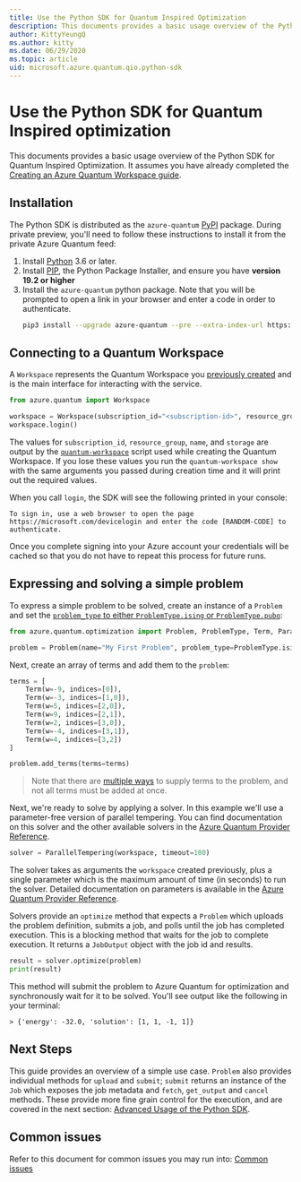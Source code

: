 ```yaml
---
title: Use the Python SDK for Quantum Inspired Optimization
description: This documents provides a basic usage overview of the Python SDK for Quantum Inspired Optimization.
author: KittyYeungQ
ms.author: kitty
ms.date: 06/29/2020
ms.topic: article
uid: microsoft.azure.quantum.qio.python-sdk
---
```


# Use the Python SDK for Quantum Inspired optimization

This documents provides a basic usage overview of the Python SDK for Quantum Inspired Optimization. It assumes you have already completed the [Creating an Azure Quantum Workspace guide](xref:azure.quantum.workspaces-portal).

## Installation

The Python SDK is distributed as the `azure-quantum` [PyPI](https://pypi.org) package. During private preview, you'll need to follow these instructions to install it from the private Azure Quantum feed:

1. Install [Python](https://www.python.org/downloads/) 3.6 or later.
1. Install [PIP](https://pip.pypa.io/en/stable/), the Python Package Installer, and ensure you have **version 19.2 or higher**
1. Install the `azure-quantum` python package. Note that you will be prompted to open a link in your browser and enter a code in order to authenticate.
   ```bash
   pip3 install --upgrade azure-quantum --pre --extra-index-url https://pkgs.dev.azure.com/ms-quantum-public/9af4e09e-a436-4aca-9559-2094cfe8d80c/_packaging/alpha/pypi/simple/
   ```

## Connecting to a Quantum Workspace

A `Workspace` represents the Quantum Workspace you [previously created](xref:azure.quantum.workspaces-portal) and is the main interface for interacting with the service.

```python
from azure.quantum import Workspace

workspace = Workspace(subscription_id="<subscription-id>", resource_group="<resource-group>", name="<workspace-name>", storage="<storage_connection_string>")
workspace.login()
```

The values for `subscription_id`, `resource_group`, `name`, and `storage` are output by the [`quantum-workspace`](https://dev.azure.com/AzureQuantum-PreviewCustomers/PrivatePreview/_git/scripts) script used while creating the Quantum Workspace. If you lose these values you run the `quantum-workspace show` with the same arguments you passed during creation time and it will print out the required values.

When you call `login`, the SDK will see the following printed in your console:

```
To sign in, use a web browser to open the page https://microsoft.com/devicelogin and enter the code [RANDOM-CODE] to authenticate.
```

Once you complete signing into your Azure account your credentials will be cached so that you do not have to repeat this process for future runs.

## Expressing and solving a simple problem

To express a simple problem to be solved, create an instance of a `Problem` and set the [`problem_type` to either `ProblemType.ising` or `ProblemType.pubo`](../resources/Azure.Quantum.Optimization#ProblemType):

```py
from azure.quantum.optimization import Problem, ProblemType, Term, ParallelTempering

problem = Problem(name="My First Problem", problem_type=ProblemType.ising)
```

Next, create an array of terms and add them to the `problem`:

```py
terms = [
    Term(w=-9, indices=[0]),
    Term(w=-3, indices=[1,0]),
    Term(w=5, indices=[2,0]),
    Term(w=9, indices=[2,1]),
    Term(w=2, indices=[3,0]),
    Term(w=-4, indices=[3,1]),
    Term(w=4, indices=[3,2])
]

problem.add_terms(terms=terms)
```

> Note that there are [multiple ways](xref:azure.quantum.qio.python-sdk.advanced#Methods-for-supplying-problem-terms) to supply terms to the problem, and not all terms must be added at once.

Next, we're ready to solve by applying a solver. In this example we'll use a parameter-free version of parallel tempering. You can find documentation on this solver and the other available solvers in the [Azure Quantum Provider Reference](xref:azure.quantum.providers.azure-quantum).

```py
solver = ParallelTempering(workspace, timeout=100)
```

The solver takes as arguments the `workspace` created previously, plus a single parameter which is the maximum amount of time (in seconds) to run the solver. Detailed documentation on parameters is available in the [Azure Quantum Provider Reference](xref:azure.quantum.providers.azure-quantum).

Solvers provide an `optimize` method that expects a `Problem` which uploads the problem definition, submits a job, and polls until the job has completed execution. This is a blocking method that waits for the job to complete execution. It returns a `JobOutput` object with the job id and results.

```py
result = solver.optimize(problem)
print(result)
```

This method will submit the problem to Azure Quantum for optimization and synchronously wait for it to be solved. You'll see output like the following in your terminal:
```
> {'energy': -32.0, 'solution': [1, 1, -1, 1]}
```

## Next Steps

This guide provides an overview of a simple use case. `Problem` also provides individual methods for `upload` and `submit`; `submit` returns an instance of the `Job` which exposes the job metadata and `fetch`, `get_output` and `cancel` methods. These provide more fine grain control for the execution, and are covered in the next section: [Advanced Usage of the Python SDK](xref:microsoft.azure.quantum.qio.python-sdk.advanced).

## Common issues

Refer to this document for common issues you may run into: [Common issues](Common-issues.md)